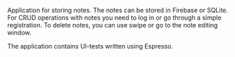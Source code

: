 Application for storing notes. The notes can be stored in Firebase or SQLite. For CRUD operations with notes you need to log in or go through a simple registration. To delete notes, you can use swipe or go to the note editing window.

The application contains UI-tests written using Espresso.
